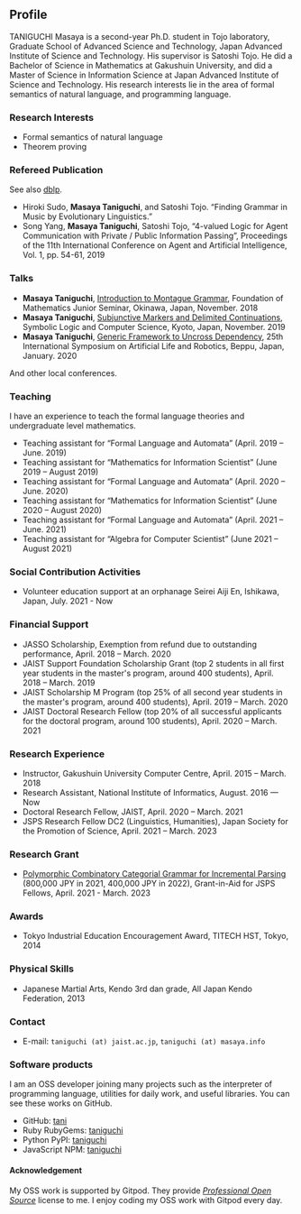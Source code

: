 ## Profile

TANIGUCHI Masaya is a second-year Ph.D. student in Tojo laboratory, Graduate School of Advanced Science and Technology, Japan Advanced Institute of Science and Technology. His supervisor is Satoshi Tojo. He did a Bachelor of Science in Mathematics at Gakushuin University, and did a Master of Science in Information Science at Japan Advanced Institute of Science and Technology. His research interests lie in the area of formal semantics of natural language, and programming language.

### Research Interests

- Formal semantics of natural language
- Theorem proving

### Refereed Publication

See also [dblp](https://dblp.org/pid/242/9503.html).

- Hiroki Sudo, **Masaya Taniguchi**, and Satoshi Tojo. “Finding Grammar in Music by Evolutionary Linguistics.”
- Song Yang, **Masaya Taniguchi**, Satoshi Tojo, “4-valued Logic for Agent Communication with Private / Public Information Passing”, Proceedings of the 11th International Conference on Agent and Artificial Intelligence, Vol. 1, pp. 54-61, 2019

### Talks

- **Masaya Taniguchi**, [Introduction to Montague Grammar](https://masaya.keybase.pub/wakate2018.pdf), Foundation of Mathematics Junior Seminar, Okinawa, Japan, November. 2018
- **Masaya Taniguchi**, [Subjunctive Markers and Delimited Continuations](https://masaya.keybase.pub/slacs2019.pdf), Symbolic Logic and Computer Science, Kyoto, Japan, November. 2019
- **Masaya Taniguchi**, [Generic Framework to Uncross Dependency](https://masaya.keybase.pub/arob2020.pdf), 25th International Symposium on Artificial Life and Robotics, Beppu, Japan, January. 2020

And other local conferences.

### Teaching

I have an experience to teach the formal language theories and undergraduate level mathematics.

- Teaching assistant for “Formal Language and Automata” (April. 2019 – June. 2019)
- Teaching assistant for “Mathematics for Information Scientist” (June 2019 – August 2019)
- Teaching assistant for “Formal Language and Automata” (April. 2020 – June. 2020)
- Teaching assistant for “Mathematics for Information Scientist” (June 2020 – August 2020)
- Teaching assistant for “Formal Language and Automata” (April. 2021 – June. 2021)
- Teaching assistant for “Algebra for Computer Scientist” (June 2021 – August 2021)

### Social Contribution Activities

- Volunteer education support at an orphanage Seirei Aiji En, Ishikawa, Japan, July. 2021 - Now

### Financial Support

- JASSO Scholarship, Exemption from refund due to outstanding performance, April. 2018 – March. 2020
- JAIST Support Foundation Scholarship Grant (top 2 students in all first year students in the master's program, around 400 students), April. 2018 – March. 2019
- JAIST Scholarship M Program (top 25% of all second year students in the master's program, around 400 students), April. 2019 – March. 2020
- JAIST Doctoral Research Fellow (top 20% of all successful applicants for the doctoral program, around 100 students), April. 2020 – March. 2021

### Research Experience

- Instructor, Gakushuin University Computer Centre, April. 2015 – March. 2018
- Research Assistant, National Institute of Informatics, August. 2016 — Now
- Doctoral Research Fellow, JAIST, April. 2020 – March. 2021
- JSPS Research Fellow DC2 (Linguistics, Humanities), Japan Society for the Promotion of Science, April. 2021 – March. 2023

### Research Grant

- [Polymorphic Combinatory Categorial Grammar for Incremental Parsing](https://kaken.nii.ac.jp/ja/grant/KAKENHI-PROJECT-21J15207/) (800,000 JPY in 2021, 400,000 JPY in 2022), Grant-in-Aid for JSPS Fellows, April. 2021 - March. 2023

### Awards

- Tokyo Industrial Education Encouragement Award, TITECH HST, Tokyo, 2014

### Physical Skills

- Japanese Martial Arts, Kendo 3rd dan grade, All Japan Kendo Federation, 2013

### Contact

- E-mail: `taniguchi (at) jaist.ac.jp`, `taniguchi (at) masaya.info`

### Software products

I am an OSS developer joining many projects such as the interpreter of programming language,
utilities for daily work, and useful libraries. You can see these works on GitHub.

- GitHub: [tani](https://github.com/tani)
- Ruby RubyGems: [taniguchi](https://rubygems.org/profiles/taniguchi/)
- Python PyPI: [taniguchi](https://pypi.org/user/taniguchi/)
- JavaScript NPM: [taniguchi](https://www.npmjs.com/~taniguchi)

#### Acknowledgement

My OSS work is supported by Gitpod. They provide [_Professional Open Source_](https://www.gitpod.io/docs/professional-open-source) license to me. I enjoy coding my OSS work with Gitpod every day.

